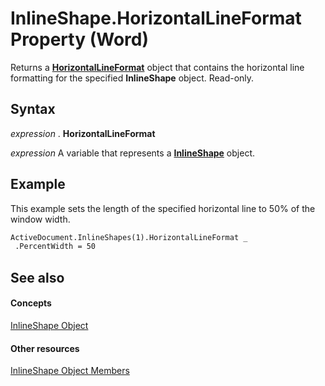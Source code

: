 
# InlineShape.HorizontalLineFormat Property (Word)

Returns a  **[HorizontalLineFormat](55296fc7-9b7e-dcdb-00e0-901015cf0efb.md)** object that contains the horizontal line formatting for the specified **InlineShape** object. Read-only.


## Syntax

 _expression_ . **HorizontalLineFormat**

 _expression_ A variable that represents a **[InlineShape](a8fd110a-4aa7-c4b9-1559-32022787d955.md)** object.


## Example

This example sets the length of the specified horizontal line to 50% of the window width.


```vb
ActiveDocument.InlineShapes(1).HorizontalLineFormat _ 
 .PercentWidth = 50
```


## See also


#### Concepts


[InlineShape Object](a8fd110a-4aa7-c4b9-1559-32022787d955.md)
#### Other resources


[InlineShape Object Members](f9de7adf-d761-3824-ba2e-c58c26de3d82.md)
